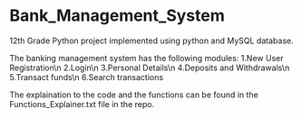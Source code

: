 # Bank_Management_System
 12th Grade Python project implemented using python and MySQL database.

The banking management system has the following modules:
1.New User Registration\n
2.Login\n
3.Personal Details\n
4.Deposits and Withdrawals\n
5.Transact funds\n
6.Search transactions

The explaination to the code and the functions can be found in the Functions_Explainer.txt file in the repo.
